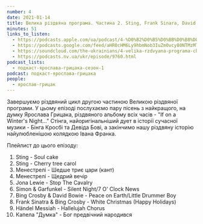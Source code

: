 ```yaml
---
number: 4
date: 2021-01-14
title: Велика різдвяна програма. Частина 2. Sting, Frank Sinara, David Bowie, Bing Crosby
minutes: 51
links_to_listen:
  - https://podcasts.apple.com/ua/podcast/4-%D0%B2%D0%B5%D0%BB%D0%B8%D0%BA%D0%B0-%D1%80%D1%96%D0%B7%D0%B4%D0%B2%D1%8F%D0%BD%D0%B0-%D0%BF%D1%80%D0%BE%D0%B3%D1%80%D0%B0%D0%BC%D0%B0-%D1%87%D0%B0%D1%81%D1%82%D0%B8%D0%BD%D0%B0-2-sting-frank-sinara/id1546083745?i=1000505284429
  - https://podcasts.google.com/feed/aHR0cHM6Ly9hbmNob3IuZm0vcy80NTMzMTgxMC9wb2RjYXN0L3Jzcw/episode/MTA3YjdkNjMtNDM0ZC00NjRkLWI2ODctM2Q1NjUyY2FkMDk3
  - https://soundcloud.com/the-ukrainians/4-velika-rzdvyana-programa-chastina-2-sting-frank-sinara-david-bowie-bing-crosby?in=the-ukrainians/sets/muzykazist
  - https://podcasts.nv.ua/ukr/episode/9760.html
podcast_lists:
  - подкаст-ярослава-грицака-сезон-1
podcast: подкаст-ярослава-грицака
people:
  - ярослав-грицак
---
```


Завершуємо різдвяний цикл другою частиною Великою різдвяної програми. У цьому
епізоді послухаємо пару пісень з найкращого, на думку Ярослава Грицака,
різдвяного альбому всіх часів \- "If on a Winter's Night..." Стінга,
найоригінальніший дует в історії сучасної музики - Бінга Кросбі та Девіда
Бові, а закінчимо нашу різдвяну історію найулюбленішою колядкою Івана Франка.

Плейлист до цього епізоду:
1. Sting - Soul cake
2. Sting - Cherry tree carol
3. Менестрелі - Шедше триє цари (кант)
5. Менестрелі - Щедрий вечір
6. Jona Lewie - Stop The Cavalry
7. Simon & Garfunkel - Silent Night/7 O' Clock News
8. Bing Crosby & David Bowie - Peace on Earth/Little Drummer Boy
9. Frank Sinatra & Bing Crosby - White Christmas (Happy Holidays)
10. Händel Messiah - Hallelujah Chorus
11. Капела "Думка" - Бог предвічний народився
